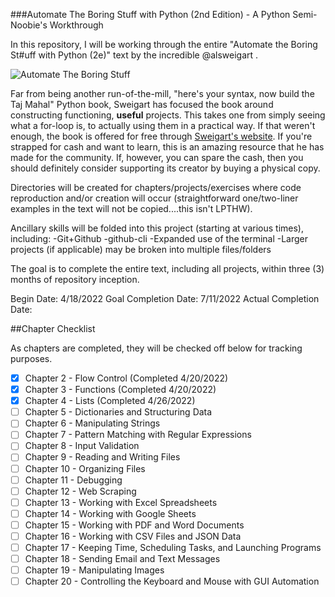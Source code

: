 ###Automate The Boring Stuff with Python (2nd Edition) - A Python Semi-Noobie's Workthrough

In this repository, I will be working through the entire "Automate the Boring St#uff with Python (2e)" text by the incredible @alsweigart .

![Automate The Boring Stuff](https://automatetheboringstuff.com/images/cover_automate2_thumb.jpg)

Far from being another run-of-the-mill, "here's your syntax, now build the Taj Mahal" Python book, Sweigart has focused the book around constructing functioning, **useful** projects. This takes one from simply seeing what a for-loop is, to actually using them in a practical way. If that weren't enough, the book is offered for free through [Sweigart's website](https://inventwithpython.com/). If you're strapped for cash and want to learn, this is an amazing resource that he has made for the community. If, however, you can spare the cash, then you should definitely consider supporting its creator by buying a physical copy.

Directories will be created for chapters/projects/exercises where code reproduction and/or creation will occur (straightforward one/two-liner examples in the text will not be copied....this isn't LPTHW).

Ancillary skills will be folded into this project (starting at various times), including:
-Git+Github
-github-cli
-Expanded use of the terminal
-Larger projects (if applicable) may be broken into multiple files/folders


The goal is to complete the entire text, including all projects, within three (3) months of repository inception.

Begin Date: 4/18/2022
Goal Completion Date: 7/11/2022
Actual Completion Date:

##Chapter Checklist

As chapters are completed, they will be checked off below for tracking purposes.
- [x] Chapter 2 - Flow Control (Completed 4/20/2022)
- [x] Chapter 3 - Functions (Completed 4/20/2022)
- [x] Chapter 4 - Lists (Completed 4/26/2022)
- [ ] Chapter 5 - Dictionaries and Structuring Data
- [ ] Chapter 6 - Manipulating Strings
- [ ] Chapter 7 - Pattern Matching with Regular Expressions
- [ ] Chapter 8 - Input Validation
- [ ] Chapter 9 - Reading and Writing Files
- [ ] Chapter 10 - Organizing Files
- [ ] Chapter 11 - Debugging
- [ ] Chapter 12 - Web Scraping
- [ ] Chapter 13 - Working with Excel Spreadsheets
- [ ] Chapter 14 - Working with Google Sheets
- [ ] Chapter 15 - Working with PDF and Word Documents
- [ ] Chapter 16 - Working with CSV Files and JSON Data
- [ ] Chapter 17 - Keeping Time, Scheduling Tasks, and Launching Programs
- [ ] Chapter 18 - Sending Email and Text Messages
- [ ] Chapter 19 - Manipulating Images
- [ ] Chapter 20 - Controlling the Keyboard and Mouse with GUI Automation
